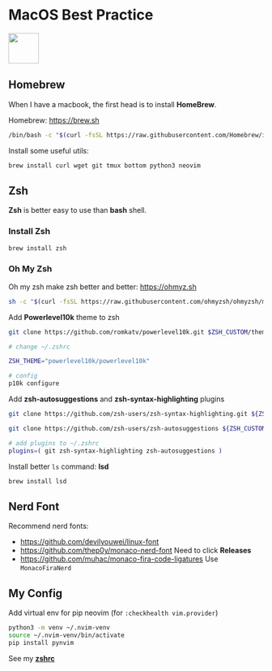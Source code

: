 # MacOS Best Practice

<img width="60" src="https://cdn.jsdelivr.net/gh/devicons/devicon@latest/icons/apple/apple-original.svg" />

## Homebrew

When I have a macbook, the first head is to install **HomeBrew**.

Homebrew: <https://brew.sh>

```bash
/bin/bash -c "$(curl -fsSL https://raw.githubusercontent.com/Homebrew/install/HEAD/install.sh)"
```

Install some useful utils:

```bash
brew install curl wget git tmux bottom python3 neovim
```

## Zsh

**Zsh** is better easy to use than **bash** shell.

### Install Zsh

```bash
brew install zsh
```

### Oh My Zsh

Oh my zsh make zsh better and better: <https://ohmyz.sh>

```bash
sh -c "$(curl -fsSL https://raw.githubusercontent.com/ohmyzsh/ohmyzsh/master/tools/install.sh)"
```

Add **Powerlevel10k** theme to zsh

```bash
git clone https://github.com/romkatv/powerlevel10k.git $ZSH_CUSTOM/themes/powerlevel10k

# change ~/.zshrc

ZSH_THEME="powerlevel10k/powerlevel10k"

# config
p10k configure
```

Add **zsh-autosuggestions** and **zsh-syntax-highlighting** plugins

```bash
git clone https://github.com/zsh-users/zsh-syntax-highlighting.git ${ZSH_CUSTOM:-~/.oh-my-zsh/custom}/plugins/zsh-syntax-highlighting

git clone https://github.com/zsh-users/zsh-autosuggestions ${ZSH_CUSTOM:-~/.oh-my-zsh/custom}/plugins/zsh-autosuggestions

# add plugins to ~/.zshrc
plugins=( git zsh-syntax-highlighting zsh-autosuggestions )
```

Install better `ls` command: **lsd**

```bash
brew install lsd
```

## Nerd Font

Recommend nerd fonts:

- <https://github.com/devilyouwei/linux-font>
- <https://github.com/thep0y/monaco-nerd-font> Need to click **Releases**
- <https://github.com/muhac/monaco-fira-code-ligatures> Use `MonacoFiraNerd`

## My Config

Add virtual env for pip neovim (for `:checkhealth vim.provider`)

```bash
python3 -m venv ~/.nvim-venv
source ~/.nvim-venv/bin/activate
pip install pynvim
```

See my **[zshrc](./.zshrc)**
